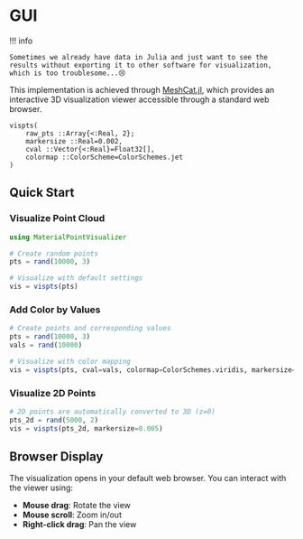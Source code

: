 # GUI

!!! info

    Sometimes we already have data in Julia and just want to see the results without exporting it to other software for visualization, which is too troublesome...😢

This implementation is achieved through [MeshCat.jl](https://github.com/rdeits/MeshCat.jl), which provides an interactive 3D visualization viewer accessible through a standard web browser.

```@docs
vispts(
    raw_pts ::Array{<:Real, 2};
    markersize ::Real=0.002,
    cval ::Vector{<:Real}=Float32[],
    colormap ::ColorScheme=ColorSchemes.jet
)
```

## Quick Start

### Visualize Point Cloud

```julia
using MaterialPointVisualizer

# Create random points
pts = rand(10000, 3)

# Visualize with default settings
vis = vispts(pts)
```

### Add Color by Values

```julia
# Create points and corresponding values
pts = rand(10000, 3)
vals = rand(10000)

# Visualize with color mapping
vis = vispts(pts, cval=vals, colormap=ColorSchemes.viridis, markersize=0.001)
```

### Visualize 2D Points

```julia
# 2D points are automatically converted to 3D (z=0)
pts_2d = rand(5000, 2)
vis = vispts(pts_2d, markersize=0.005)
```

## Browser Display

The visualization opens in your default web browser. You can interact with the viewer using:
- **Mouse drag**: Rotate the view
- **Mouse scroll**: Zoom in/out
- **Right-click drag**: Pan the view